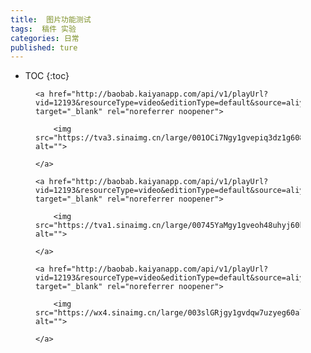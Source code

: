 ```yaml
---
title:  图片功能测试
tags:  稿件 实验
categories: 日常
published: ture
---
```


* TOC
{:toc}
<figure class="wp-block-image">

    <a href="http://baobab.kaiyanapp.com/api/v1/playUrl?vid=12193&resourceType=video&editionType=default&source=aliyun&playUrlType=url_oss&udid=" target="_blank" rel="noreferrer noopener">

        <img src="https://tva3.sinaimg.cn/large/001OCi7Ngy1gvepiq3dz1g608w0b4e8502.gif" alt="">

    </a>

</figure>
<figure class="wp-block-image">

    <a href="http://baobab.kaiyanapp.com/api/v1/playUrl?vid=12193&resourceType=video&editionType=default&source=aliyun&playUrlType=url_oss&udid=" target="_blank" rel="noreferrer noopener">

        <img src="https://tva1.sinaimg.cn/large/00745YaMgy1gveoh48uhyj60kk0uwjuc02.jpg" alt="">

    </a>

</figure>
<figure class="wp-block-image">

    <a href="http://baobab.kaiyanapp.com/api/v1/playUrl?vid=12193&resourceType=video&editionType=default&source=aliyun&playUrlType=url_oss&udid=" target="_blank" rel="noreferrer noopener">

        <img src="https://wx4.sinaimg.cn/large/003slGRjgy1gvdqw7uzyeg60al05xu0x02.gif" alt="">

    </a>

</figure>






